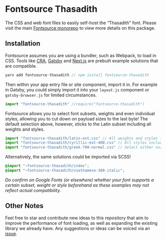 # Fontsource Thasadith

The CSS and web font files to easily self-host the “Thasadith” font. Please visit the main [Fontsource monorepo](https://github.com/DecliningLotus/fontsource) to view more details on this package.

## Installation

Fontsource assumes you are using a bundler, such as Webpack, to load in CSS. Tools like [CRA](https://create-react-app.dev/), [Gatsby](https://www.gatsbyjs.org/) and [Next.js](https://nextjs.org/) are prebuilt example solutions that are compatible.

```javascript
yarn add fontsource-thasadith // npm install fontsource-thasadith
```

Then within your app entry file or site component, import it in. For example in Gatsby, you could simply import it into your `layout.js` component or `gatsby-browser.js` for limited circumstances.

```javascript
import "fontsource-thasadith" //require("fontsource-thasadith")
```

Fontsource allows you to select font subsets, weights and even individual styles, allowing you to cut down on payload sizes to the last byte! The default selection above, however, sticks to the Latin subset including all weights and styles.

```javascript
import "fontsource-thasadith/latin-ext.css" // All weights and styles included.
import "fontsource-thasadith/cyrillic-ext-400.css" // All styles included.
import "fontsource-thasadith/greek-700-normal.css" // Select either normal or italic.
```

Alternatively, the same solutions could be imported via SCSS!

```scss
@import "~fontsource-thasadith/index";
@import "~fontsource-thasadith/vietnamese-300-italic";
```

_Do confirm on Google Fonts (or elsewhere) whether your font supports a certain subset, weight or style beforehand as these examples may not reflect actual compatibility._

## Other Notes

Feel free to star and contribute new ideas to this repository that aim to improve the performance of font loading, as well as expanding the existing library we already have. Any suggestions or ideas can be voiced via an [issue](https://github.com/DecliningLotus/fontsource/issues).
